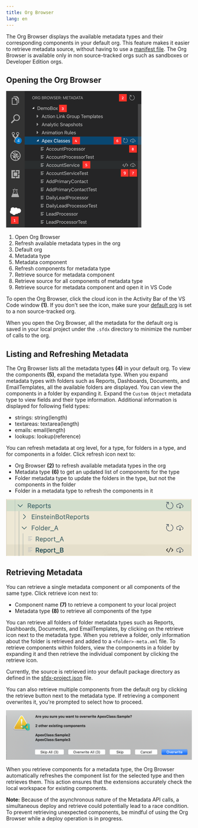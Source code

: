 ```yaml
---
title: Org Browser
lang: en
---
```


The Org Browser displays the available metadata types and their corresponding components in your default org. This feature makes it easier to retrieve metadata source, without having to use a [manifest file](./en/user-guide/development-models/#create-project-with-manifest). The Org Browser is available only in non source-tracked orgs such as sandboxes or Developer Edition orgs.

## Opening the Org Browser

![Org Browser Overview](../../../images/org_browser_overview.png)

1. Open Org Browser
2. Refresh available metadata types in the org
3. Default org
4. Metadata type
5. Metadata component
6. Refresh components for metadata type
7. Retrieve source for metadata component
8. Retrieve source for all components of metadata type
9. Retrieve source for metadata component and open it in VS Code

To open the Org Browser, click the cloud icon in the Activity Bar of the VS Code window **(1)**. If you don't see the icon, make sure your [default org](./en/user-guide/default-org/) is set to a non source-tracked org.

When you open the Org Browser, all the metadata for the default org is saved in your local project under the `.sfdx` directory to minimize the number of calls to the org.

## Listing and Refreshing Metadata

The Org Browser lists all the metadata types **(4)** in your default org. To view the components **(5)**, expand the metadata type. When you expand metadata types with folders such as Reports, Dashboards, Documents, and EmailTemplates, all the available folders are displayed. You can view the components in a folder by expanding it. Expand the `Custom Object` metadata type to view fields and their type information. Additional information is displayed for following field types:
-  strings: string(length)
-  textareas: textarea(length)
-  emails: email(length)
-  lookups: lookup(reference)

You can refresh metadata at org level, for a type, for folders in a type, and for components in a folder. Click refresh icon next to:

- Org Browser **(2)** to refresh available metadata types in the org
- Metadata type **(6)** to get an updated list of components for the type
- Folder metadata type to update the folders in the type, but not the components in the folder
- Folder in a metadata type to refresh the components in it

![Metadata type with folders](../../../images/org_browser_folder_ret.png)

## Retrieving Metadata

You can retrieve a single metadata component or all components of the same type. Click retrieve icon next to:

- Component name **(7)** to retrieve a component to your local project
- Metadata type **(8)** to retrieve all components of the type

You can retrieve all folders of folder metadata types such as Reports, Dashboards, Documents, and EmailTemplates, by clicking on the retrieve icon next to the metadata type. When you retrieve a folder, only information about the folder is retrieved  and added to a `<folder>-meta.xml` file. To retrieve components within folders, view the components in a folder by expanding it and then retrieve the individual component by clicking the retrieve icon. 

Currently, the source is retrieved into your default package directory as defined in the [sfdx-project.json](./en/getting-started/first-project#the-sfdx-projectjson-file) file.

You can also retrieve multiple components from the default org by clicking the retrieve button next to the metadata type. If retrieving a component overwrites it, you're prompted to select how to proceed.

![Overwrite components](../../../images/overwrite-prompt.png)

When you retrieve components for a metadata type, the Org Browser automatically refreshes the component list for the selected type and then retrieves them. This action ensures that the extensions accurately check the local workspace for existing components.

**Note:** Because of the asynchronous nature of the Metadata API calls, a simultaneous deploy and retrieve could potentially lead to a race condition. To prevent retrieving unexpected components, be mindful of using the Org Browser while a deploy operation is in progress.
